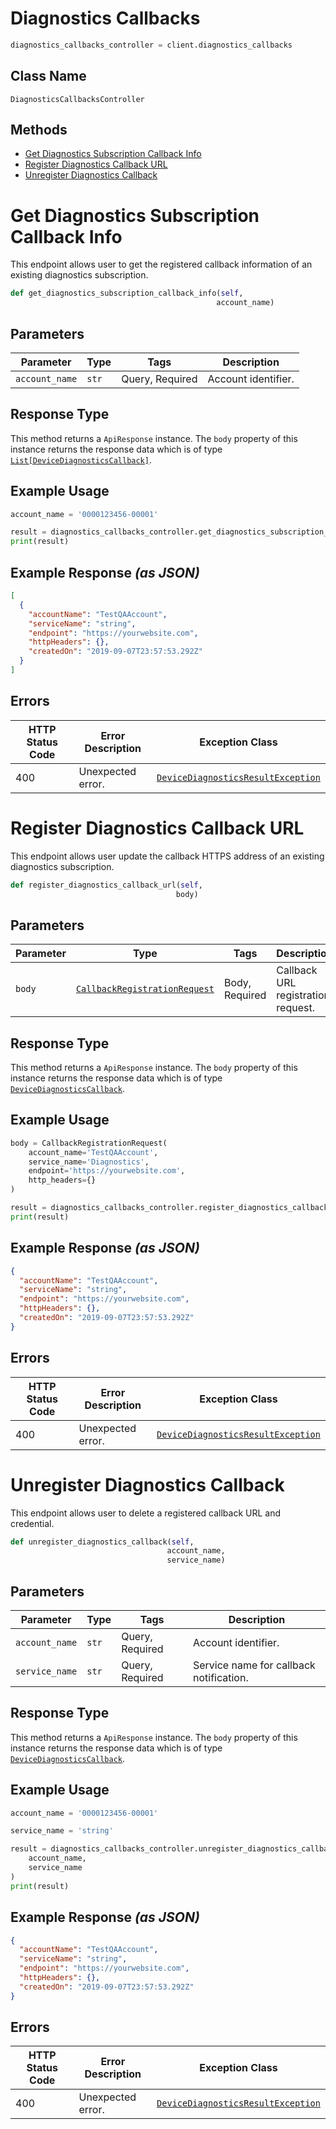 # Diagnostics Callbacks

```python
diagnostics_callbacks_controller = client.diagnostics_callbacks
```

## Class Name

`DiagnosticsCallbacksController`

## Methods

* [Get Diagnostics Subscription Callback Info](../../doc/controllers/diagnostics-callbacks.md#get-diagnostics-subscription-callback-info)
* [Register Diagnostics Callback URL](../../doc/controllers/diagnostics-callbacks.md#register-diagnostics-callback-url)
* [Unregister Diagnostics Callback](../../doc/controllers/diagnostics-callbacks.md#unregister-diagnostics-callback)


# Get Diagnostics Subscription Callback Info

This endpoint allows user to get the registered callback information of an existing diagnostics subscription.

```python
def get_diagnostics_subscription_callback_info(self,
                                              account_name)
```

## Parameters

| Parameter | Type | Tags | Description |
|  --- | --- | --- | --- |
| `account_name` | `str` | Query, Required | Account identifier. |

## Response Type

This method returns a `ApiResponse` instance. The `body` property of this instance returns the response data which is of type [`List[DeviceDiagnosticsCallback]`](../../doc/models/device-diagnostics-callback.md).

## Example Usage

```python
account_name = '0000123456-00001'

result = diagnostics_callbacks_controller.get_diagnostics_subscription_callback_info(account_name)
print(result)
```

## Example Response *(as JSON)*

```json
[
  {
    "accountName": "TestQAAccount",
    "serviceName": "string",
    "endpoint": "https://yourwebsite.com",
    "httpHeaders": {},
    "createdOn": "2019-09-07T23:57:53.292Z"
  }
]
```

## Errors

| HTTP Status Code | Error Description | Exception Class |
|  --- | --- | --- |
| 400 | Unexpected error. | [`DeviceDiagnosticsResultException`](../../doc/models/device-diagnostics-result-exception.md) |


# Register Diagnostics Callback URL

This endpoint allows user update the callback HTTPS address of an existing diagnostics subscription.

```python
def register_diagnostics_callback_url(self,
                                     body)
```

## Parameters

| Parameter | Type | Tags | Description |
|  --- | --- | --- | --- |
| `body` | [`CallbackRegistrationRequest`](../../doc/models/callback-registration-request.md) | Body, Required | Callback URL registration request. |

## Response Type

This method returns a `ApiResponse` instance. The `body` property of this instance returns the response data which is of type [`DeviceDiagnosticsCallback`](../../doc/models/device-diagnostics-callback.md).

## Example Usage

```python
body = CallbackRegistrationRequest(
    account_name='TestQAAccount',
    service_name='Diagnostics',
    endpoint='https://yourwebsite.com',
    http_headers={}
)

result = diagnostics_callbacks_controller.register_diagnostics_callback_url(body)
print(result)
```

## Example Response *(as JSON)*

```json
{
  "accountName": "TestQAAccount",
  "serviceName": "string",
  "endpoint": "https://yourwebsite.com",
  "httpHeaders": {},
  "createdOn": "2019-09-07T23:57:53.292Z"
}
```

## Errors

| HTTP Status Code | Error Description | Exception Class |
|  --- | --- | --- |
| 400 | Unexpected error. | [`DeviceDiagnosticsResultException`](../../doc/models/device-diagnostics-result-exception.md) |


# Unregister Diagnostics Callback

This endpoint allows user to delete a registered callback URL and credential.

```python
def unregister_diagnostics_callback(self,
                                   account_name,
                                   service_name)
```

## Parameters

| Parameter | Type | Tags | Description |
|  --- | --- | --- | --- |
| `account_name` | `str` | Query, Required | Account identifier. |
| `service_name` | `str` | Query, Required | Service name for callback notification. |

## Response Type

This method returns a `ApiResponse` instance. The `body` property of this instance returns the response data which is of type [`DeviceDiagnosticsCallback`](../../doc/models/device-diagnostics-callback.md).

## Example Usage

```python
account_name = '0000123456-00001'

service_name = 'string'

result = diagnostics_callbacks_controller.unregister_diagnostics_callback(
    account_name,
    service_name
)
print(result)
```

## Example Response *(as JSON)*

```json
{
  "accountName": "TestQAAccount",
  "serviceName": "string",
  "endpoint": "https://yourwebsite.com",
  "httpHeaders": {},
  "createdOn": "2019-09-07T23:57:53.292Z"
}
```

## Errors

| HTTP Status Code | Error Description | Exception Class |
|  --- | --- | --- |
| 400 | Unexpected error. | [`DeviceDiagnosticsResultException`](../../doc/models/device-diagnostics-result-exception.md) |


